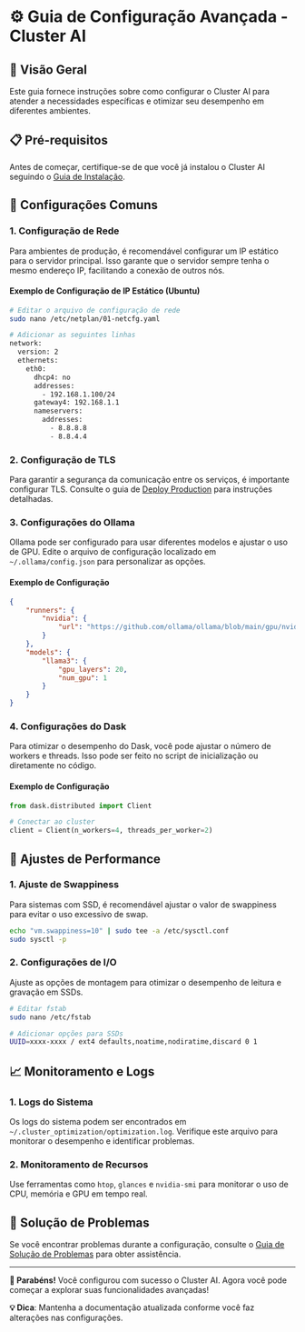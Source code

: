 # ⚙️ Guia de Configuração Avançada - Cluster AI

## 🎯 Visão Geral

Este guia fornece instruções sobre como configurar o Cluster AI para atender a necessidades específicas e otimizar seu desempenho em diferentes ambientes.

## 📋 Pré-requisitos

Antes de começar, certifique-se de que você já instalou o Cluster AI seguindo o [Guia de Instalação](INSTALACAO.md).

## 🚀 Configurações Comuns

### 1. Configuração de Rede

Para ambientes de produção, é recomendável configurar um IP estático para o servidor principal. Isso garante que o servidor sempre tenha o mesmo endereço IP, facilitando a conexão de outros nós.

#### Exemplo de Configuração de IP Estático (Ubuntu)
```bash
# Editar o arquivo de configuração de rede
sudo nano /etc/netplan/01-netcfg.yaml

# Adicionar as seguintes linhas
network:
  version: 2
  ethernets:
    eth0:
      dhcp4: no
      addresses:
        - 192.168.1.100/24
      gateway4: 192.168.1.1
      nameservers:
        addresses:
          - 8.8.8.8
          - 8.8.4.4
```

### 2. Configuração de TLS

Para garantir a segurança da comunicação entre os serviços, é importante configurar TLS. Consulte o guia de [Deploy Production](deployments/production/README.md) para instruções detalhadas.

### 3. Configurações do Ollama

Ollama pode ser configurado para usar diferentes modelos e ajustar o uso de GPU. Edite o arquivo de configuração localizado em `~/.ollama/config.json` para personalizar as opções.

#### Exemplo de Configuração
```json
{
    "runners": {
        "nvidia": {
            "url": "https://github.com/ollama/ollama/blob/main/gpu/nvidia/runner.cu"
        }
    },
    "models": {
        "llama3": {
            "gpu_layers": 20,
            "num_gpu": 1
        }
    }
}
```

### 4. Configurações do Dask

Para otimizar o desempenho do Dask, você pode ajustar o número de workers e threads. Isso pode ser feito no script de inicialização ou diretamente no código.

#### Exemplo de Configuração
```python
from dask.distributed import Client

# Conectar ao cluster
client = Client(n_workers=4, threads_per_worker=2)
```

## 🔄 Ajustes de Performance

### 1. Ajuste de Swappiness

Para sistemas com SSD, é recomendável ajustar o valor de swappiness para evitar o uso excessivo de swap.

```bash
echo "vm.swappiness=10" | sudo tee -a /etc/sysctl.conf
sudo sysctl -p
```

### 2. Configurações de I/O

Ajuste as opções de montagem para otimizar o desempenho de leitura e gravação em SSDs.

```bash
# Editar fstab
sudo nano /etc/fstab

# Adicionar opções para SSDs
UUID=xxxx-xxxx / ext4 defaults,noatime,nodiratime,discard 0 1
```

## 📈 Monitoramento e Logs

### 1. Logs do Sistema

Os logs do sistema podem ser encontrados em `~/.cluster_optimization/optimization.log`. Verifique este arquivo para monitorar o desempenho e identificar problemas.

### 2. Monitoramento de Recursos

Use ferramentas como `htop`, `glances` e `nvidia-smi` para monitorar o uso de CPU, memória e GPU em tempo real.

## 🚨 Solução de Problemas

Se você encontrar problemas durante a configuração, consulte o [Guia de Solução de Problemas](TROUBLESHOOTING.md) para obter assistência.

---

**🎉 Parabéns!** Você configurou com sucesso o Cluster AI. Agora você pode começar a explorar suas funcionalidades avançadas!

**💡 Dica**: Mantenha a documentação atualizada conforme você faz alterações nas configurações.
